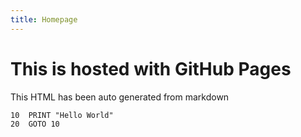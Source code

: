 ```yaml
---
title: Homepage
---
```


# This is hosted with GitHub Pages
This HTML has been auto generated from markdown

```
10  PRINT "Hello World"
20  GOTO 10
```
